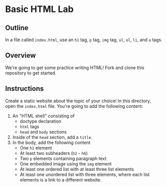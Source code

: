 # Basic HTML Lab

## Outline

In a file called `index.html`, use an `h1` tag, `p` tag, `img` tag, `ul`, `ol`, `li`, and `a` tags. 

## Overview

We're going to get some practice writing HTML! Fork and clone this repository to get started. 

## Instructions

Create a static website about the topic of your choice! In this directory, open the `index.html` file. You're going to add the following content:

1. An "HTML shell" consisting of
	+ doctype declaration
	+ `html` tags
	+ `head` and `body` sections
2. Inside of the `head` section, add a `title`. 
3. In the body, add the following content
	+ One `h1` element
	+ At least two subheaders (`h2` - `h6`)
	+ Two `p` elements containing paragraph text
	+ One embedded image using the `img` element
	+ At least one ordered list with at least three list elements
	+ At least one unordered list with three elements, where each list elements is a link to a different website. 


